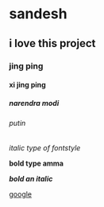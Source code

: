 # sandesh
## i love this project
### jing ping
#### xi jing ping
##### narendra modi
###### putin
*italic type of fontstyle*

**bold type amma**

***bold an italic***

[google](https://www.google.com/)
